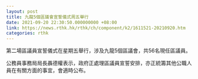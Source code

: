 ```yaml
---
layout: post
title: 九龍5個區議會宣誓儀式周五舉行
date: 2021-09-20 22:30:50.000000000 +08:00
link: https://news.rthk.hk/rthk/ch/component/k2/1611521-20210920.htm
categories: rthk
---
```


第二場區議員宣誓儀式在星期五舉行，涉及九龍5個區議會，共56名現任區議員。

公務員事務局局長聶德權表示，政府正處理區議員宣誓安排，亦正統籌其他公職人員在有關方面的事宜，會適時公布。
